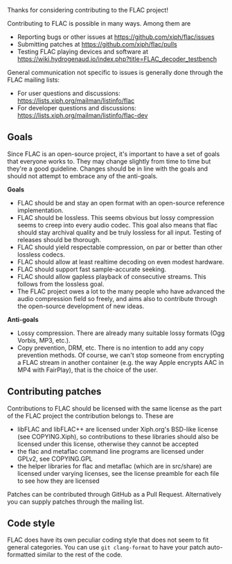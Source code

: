 Thanks for considering contributing to the FLAC project!

Contributing to FLAC is possible in many ways. Among them are

- Reporting bugs or other issues at https://github.com/xiph/flac/issues
- Submitting patches at https://github.com/xiph/flac/pulls
- Testing FLAC playing devices and software at
  https://wiki.hydrogenaud.io/index.php?title=FLAC_decoder_testbench

General communication not specific to issues is generally done through
the FLAC mailing lists:

- For user questions and discussions:
  https://lists.xiph.org/mailman/listinfo/flac 
- For developer questions and discussions:
  https://lists.xiph.org/mailman/listinfo/flac-dev

## Goals

Since FLAC is an open-source project, it's important to have a set of
goals that everyone works to. They may change slightly from time to time
but they're a good guideline. Changes should be in line with the goals
and should not attempt to embrace any of the anti-goals.

**Goals**

- FLAC should be and stay an open format with an open-source reference
  implementation.
- FLAC should be lossless. This seems obvious but lossy compression
  seems to creep into every audio codec. This goal also means that flac
  should stay archival quality and be truly lossless for all input.
  Testing of releases should be thorough.
- FLAC should yield respectable compression, on par or better than other
  lossless codecs.
- FLAC should allow at least realtime decoding on even modest hardware.
- FLAC should support fast sample-accurate seeking.
- FLAC should allow gapless playback of consecutive streams. This follows from the lossless goal.
- The FLAC project owes a lot to the many people who have advanced the
  audio compression field so freely, and aims also to contribute through
  the open-source development of new ideas.

**Anti-goals**

- Lossy compression. There are already many suitable lossy formats (Ogg
  Vorbis, MP3, etc.).
- Copy prevention, DRM, etc. There is no intention to add any copy
  prevention methods. Of course, we can't stop someone from encrypting a
  FLAC stream in another container (e.g. the way Apple encrypts AAC in
  MP4 with FairPlay), that is the choice of the user.


## Contributing patches

Contributions to FLAC should be licensed with the same license as the
part of the FLAC project the contribution belongs to. These are

- libFLAC and libFLAC++ are licensed under Xiph.org's
  BSD-like license (see COPYING.Xiph), so contributions to these
  libraries should also be licensed under this license, otherwise they
  cannot be accepted
- the flac and metaflac command line programs are licensed under GPLv2, 
  see COPYING.GPL
- the helper libraries for flac and metaflac (which are in src/share)
  are licensed under varying licenses, see the license preamble for each
  file to see how they are licensed

Patches can be contributed through GitHub as a Pull Request.
Alternatively you can supply patches through the mailing list.

## Code style

FLAC does have its own peculiar coding style that does not seem to fit
general categories. You can use `git clang-format` to have your patch
auto-formatted similar to the rest of the code.
